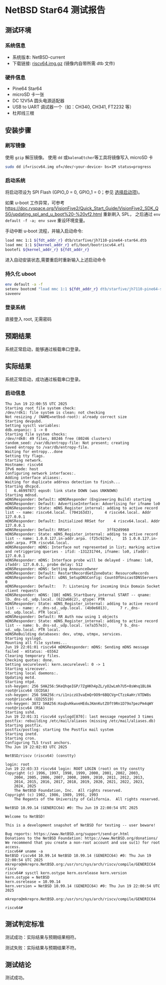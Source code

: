 # NetBSD Star64 测试报告

## 测试环境

### 系统信息

- 系统版本: NetBSD-current
- 下载链接: [riscv64.img.gz](https://nyftp.netbsd.org/pub/NetBSD-daily/HEAD/latest/riscv-riscv64/binary/gzimg/)
(镜像内自带所需 dtb 文件)

### 硬件信息

- Pine64 Star64
- microSD 卡一张
- DC 12V5A 圆头电源适配器
- USB to UART 调试器一个（如：CH340, CH341, FT2232 等）
- 杜邦线三根

## 安装步骤

### 刷写镜像

使用 `gzip` 解压镜像。
使用 `dd` 或`balenaEtcher`等工具将镜像写入 microSD 卡

```bash
sudo dd if=riscv64.img of=/dev/<your-device> bs=1M status=progress
```

### 启动系统

将启动项设为 SPI Flash (GPIO_0 = 0, GPIO_1 = 0；参见 [选择启动项](https://canonical-ubuntu-boards.readthedocs-hosted.com/en/latest/how-to/pine64-star64/#boot-source-selection))。

如果 u-boot 工作异常，可参考 https://doc.rvspace.org/VisionFive2/Quick_Start_Guide/VisionFive2_SDK_QSG/updating_spl_and_u_boot%20-%20vf2.html 重新刷入 SPL， 之后通过 `env default -f -a; env save` 重设环境变量。

手动中断 u-boot 流程，并输入启动命令:

```bash
load mmc 1:1 ${fdt_addr_r} dtb/starfive/jh7110-pine64-star64.dtb
load mmc 1:1 ${kernel_addr_r} efi/boot/bootriscv64.efi
bootefi ${kernel_addr_r} ${fdt_addr_r}
```

进入自动安装状态,需要重启时重新输入上述启动命令

### 持久化 uboot

```bash
env default -a -f
setenv bootcmd "load mmc 1:1 ${fdt_addr_r} dtb/starfive/jh7110-pine64-star64.dtb; load mmc 1:1 ${kernel_addr_r} efi/boot/bootriscv64.efi; bootefi ${kernel_addr_r} ${fdt_addr_r}"
saveenv
```

### 登录系统
直接登入 root, 无需密码

## 预期结果

系统正常启动，能够通过板载串口登录。

## 实际结果

系统正常启动，成功通过板载串口登录。

### 启动信息

```log
Thu Jun 19 22:00:55 UTC 2025
Starting root file system check:
/dev/rdk1: file system is clean; not checking
Not resizing / (NAME=netbsd-root): already correct size
Starting devpubd.
Setting sysctl variables:
ddb.onpanic: 1 -> 0
Starting file system checks:
/dev/rdk0: 49 files, 80246 free (80246 clusters)
random_seed: /var/db/entropy-file: Not present; creating
Saved entropy to /var/db/entropy-file.
Waiting for entropy...done
Setting tty flags.
Starting network.
Hostname: riscv64
IPv6 mode: host
Configuring network interfaces:.
Adding interface aliases:.
Waiting for duplicate address detection to finish...
Starting dhcpcd.
[   6.4699787] eqos0: link state DOWN (was UNKNOWN)
Starting mdnsd.
mDNSResponder: Default: mDNSResponder (Engineering Build) starting
mDNSResponder: Default: AdvertiseInterface: Advertising for ifname lo0
mDNSResponder: State: mDNS_Register_internal: adding to active record list -- name: riscv64.local. (704163d3),     4 riscv64.local. Addr 127.0.0.1
mDNSResponder: Default: Initialized RRSet for    4 riscv64.local. Addr 127.0.0.1
mDNSResponder: Default: RRSet:                3ff82d9960
mDNSResponder: State: mDNS_Register_internal: adding to active record list -- name: 1.0.0.127.in-addr.arpa. (f25c923e),    15 1.0.0.127.in-addr.arpa. PTR riscv64.local.
mDNSResponder: mDNS: Interface not represented in list; marking active and retriggering queries - ifid: -131231744, ifname: lo0, ifaddr: 127.0.0.1
mDNSResponder: mDNS: Interface probe will be delayed - ifname: lo0, ifaddr: 127.0.0.1, probe delay: 512
mDNSResponder: mDNS: Setting AnnounceOwner
mDNSResponder: Default: RestartRecordGetZoneData: ResourceRecords
mDNSResponder: Default: uDNS_SetupDNSConfig: CountOfUnicastDNSServers 0
mDNSResponder: Default:   7: Listening for incoming Unix Domain Socket client requests
mDNSResponder: mDNS: [Q0] mDNS_StartQuery_internal START -- qname: lb._dns-sd._udp.local. (622a68c2), qtype: PTR
mDNSResponder: State: mDNS_Register_internal: adding to active record list -- name: r._dns-sd._udp.local. (4b0e6013),     7 r._dns-sd._udp.local. PTR local.
mDNSResponder: Default: RR Auth now using 1 objects
mDNSResponder: State: mDNS_Register_internal: adding to active record list -- name: b._dns-sd._udp.local. (e7a357e3),     7 b._dns-sd._udp.local. PTR local.
mDNSReBuilding databases: dev, utmp, utmpx, services.
Starting syslogd.
Mounting all file systems...
Jun 19 22:01:01 riscv64 mDNSResponder: mDNS: Sending mDNS message failed - mStatus: -65562
Clearing temporary files.
Checking quotas: done.
Setting securelevel: kern.securelevel: 0 -> 1
Starting virecover.
Starting local daemons:.
Updating motd.
Starting ntpd.
ssh-keygen: 256 SHA256:5KeQhqeIGP/7ZgHKh4pZL/yO2wLmh7U5+8sWnq1BL0A root@riscv64 (ECDSA)
ssh-keygen: 256 SHA256:rs/i1niczU3vaEmQrOO9r6BQCVg+CTzzAaHr/XTDW8s root@riscv64 (ED25519)
ssh-keygen: 3072 SHA256:KoqbvHkwveHEduJKmnKutZOft9Rn1D79o7pezPm4qWY root@riscv64 (RSA)
Starting sshd.
Jun 19 22:01:31 riscv64 syslogd[870]: last message repeated 3 times
postfix: rebuilding /etc/mail/aliases (missing /etc/mail/aliases.db)
Starting postfix.
postfix/postlog: starting the Postfix mail system
Starting inetd.
Starting cron.
Configuring TLS trust anchors.
Thu Jun 19 22:02:03 UTC 2025

NetBSD/riscv (riscv64) (constty)

login: root
Jun 19 22:03:33 riscv64 login: ROOT LOGIN (root) on tty constty
Copyright (c) 1996, 1997, 1998, 1999, 2000, 2001, 2002, 2003,
    2004, 2005, 2006, 2007, 2008, 2009, 2010, 2011, 2012, 2013,
    2014, 2015, 2016, 2017, 2018, 2019, 2020, 2021, 2022, 2023,
    2024, 2025
    The NetBSD Foundation, Inc.  All rights reserved.
Copyright (c) 1982, 1986, 1989, 1991, 1993
    The Regents of the University of California.  All rights reserved.

NetBSD 10.99.14 (GENERIC64) #0: Thu Jun 19 22:00:54 UTC 2025

Welcome to NetBSD!

This is a development snapshot of NetBSD for testing -- user beware!

Bug reports: https://www.NetBSD.org/support/send-pr.html
Donations to the NetBSD Foundation: https://www.NetBSD.org/donations/
We recommend that you create a non-root account and use su(1) for root access.
riscv64# uname -a
NetBSD riscv64 10.99.14 NetBSD 10.99.14 (GENERIC64) #0: Thu Jun 19 22:00:54 UTC 2025  mkrepro@mkrepro.NetBSD.org:/usr/src/sys/arch/riscv/compile/GENERIC64 riscv
riscv64# sysctl kern.ostype kern.osrelease kern.version
kern.ostype = NetBSD
kern.osrelease = 10.99.14
kern.version = NetBSD 10.99.14 (GENERIC64) #0: Thu Jun 19 22:00:54 UTC 2025
        mkrepro@mkrepro.NetBSD.org:/usr/src/sys/arch/riscv/compile/GENERIC64

riscv64#

```

## 测试判定标准

测试成功：实际结果与预期结果相符。

测试失败：实际结果与预期结果不符。

## 测试结论

测试成功。

